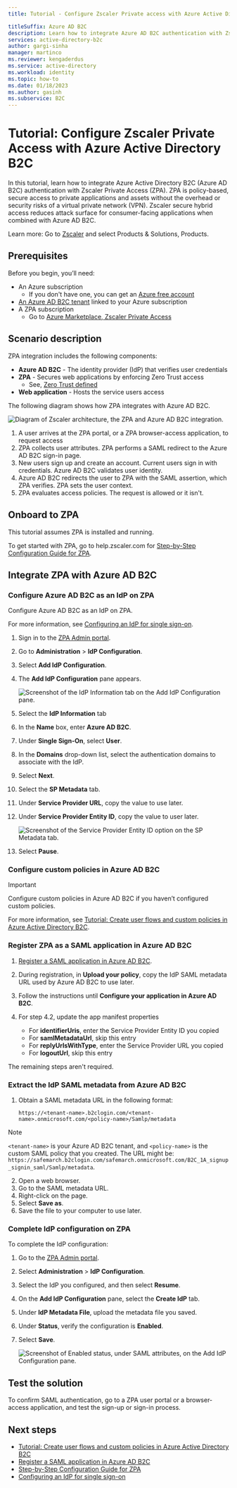 ```yaml
---
title: Tutorial - Configure Zscaler Private access with Azure Active Directory B2C 

titleSuffix: Azure AD B2C
description: Learn how to integrate Azure AD B2C authentication with Zscaler.
services: active-directory-b2c
author: gargi-sinha
manager: martinco
ms.reviewer: kengaderdus
ms.service: active-directory
ms.workload: identity
ms.topic: how-to
ms.date: 01/18/2023
ms.author: gasinh
ms.subservice: B2C
---
```


# Tutorial: Configure Zscaler Private Access with Azure Active Directory B2C

In this tutorial, learn how to integrate Azure Active Directory B2C (Azure AD B2C) authentication with Zscaler Private Access (ZPA). ZPA is policy-based, secure access to private applications and assets without the overhead or security risks of a virtual private network (VPN). Zscaler secure hybrid access reduces attack surface for consumer-facing applications when combined with Azure AD B2C.

Learn more: Go to [Zscaler](https://www.zscaler.com/products/zscaler-private-access) and select Products & Solutions, Products.

## Prerequisites

Before you begin, you’ll need:

- An Azure subscription
  - If you don't have one, you can get an [Azure free account](https://azure.microsoft.com/free/)
- [An Azure AD B2C tenant](./tutorial-create-tenant.md) linked to your Azure subscription
- A ZPA subscription
  - Go to [Azure Marketplace, Zscaler Private Access](https://azuremarketplace.microsoft.com/marketplace/apps/aad.zscalerprivateaccess?tab=Overview)

## Scenario description

ZPA integration includes the following components:

- **Azure AD B2C** - The identity provider (IdP) that verifies user credentials
- **ZPA** - Secures web applications by enforcing Zero Trust access 
  - See, [Zero Trust defined](https://www.microsoft.com/security/blog/2018/12/17/zero-trust-part-1-identity-and-access-management/#:~:text=Azure%20Active%20Directory%20%28Azure%20AD%29%20provides%20the%20strong%2C,to%20express%20their%20access%20requirements%20in%20simple%20terms)  
- **Web application** - Hosts the service users access

The following diagram shows how ZPA integrates with Azure AD B2C.

   ![Diagram of Zscaler architecture, the ZPA and Azure AD B2C integration.](media/partner-zscaler/zscaler-architecture-diagram.png)

1. A user arrives at the ZPA portal, or a ZPA browser-access application, to request access
2. ZPA collects user attributes. ZPA performs a SAML redirect to the Azure AD B2C sign-in page.
3. New users sign up and create an account. Current users sign in with credentials. Azure AD B2C validates user identity.
4. Azure AD B2C redirects the user to ZPA with the SAML assertion, which ZPA verifies. ZPA sets the user context.
5. ZPA evaluates access policies. The request is allowed or it isn't.

## Onboard to ZPA

This tutorial assumes ZPA is installed and running. 

To get started with ZPA, go to help.zscaler.com for [Step-by-Step Configuration Guide for ZPA](https://help.zscaler.com/zpa/step-step-configuration-guide-zpa).

## Integrate ZPA with Azure AD B2C

### Configure Azure AD B2C as an IdP on ZPA

Configure Azure AD B2C as an IdP on ZPA.

For more information, see [Configuring an IdP for single sign-on](https://help.zscaler.com/zpa/configuring-idp-single-sign).

1. Sign in to the [ZPA Admin portal](https://admin.private.zscaler.com).
2. Go to **Administration** > **IdP Configuration**.
3. Select **Add IdP Configuration**.
4. The **Add IdP Configuration** pane appears.

    ![Screenshot of the IdP Information tab on the Add IdP Configuration pane.](media/partner-zscaler/add-idp-configuration.png)

5. Select the **IdP Information** tab
6. In the **Name** box, enter **Azure AD B2C**.
7. Under **Single Sign-On**, select **User**.
8. In the **Domains** drop-down list, select the authentication domains to associate with the IdP.
9. Select **Next**.
10. Select the **SP Metadata** tab.
11. Under **Service Provider URL**, copy the value to use later.
12. Under **Service Provider Entity ID**, copy the value to user later.

    ![Screenshot of the Service Provider Entity ID option on the SP Metadata tab.](media/partner-zscaler/sp-metadata.png)

13. Select **Pause**.

### Configure custom policies in Azure AD B2C

>[!IMPORTANT]
>Configure custom policies in Azure AD B2C if you haven’t configured custom policies.

For more information, see [Tutorial: Create user flows and custom policies in Azure Active Directory B2C](./tutorial-create-user-flows.md?pivots=b2c-custom-policy).

### Register ZPA as a SAML application in Azure AD B2C

1. [Register a SAML application in Azure AD B2C](./saml-service-provider.md). 
2. During registration, in **Upload your policy**, copy the IdP SAML metadata URL used by Azure AD B2C to use later.
3. Follow the instructions until **Configure your application in Azure AD B2C**. 
4. For step 4.2, update the app manifest properties

    * For **identifierUris**, enter the Service Provider Entity ID you copied
    * For **samlMetadataUrl**, skip this entry
    * For **replyUrlsWithType**, enter the Service Provider URL you copied
    * For **logoutUrl**, skip this entry

The remaining steps aren't required.

### Extract the IdP SAML metadata from Azure AD B2C

1. Obtain a SAML metadata URL in the following format:

    `https://<tenant-name>.b2clogin.com/<tenant-name>.onmicrosoft.com/<policy-name>/Samlp/metadata`

> [!NOTE]
> `<tenant-name>` is your Azure AD B2C tenant, and `<policy-name>` is the custom SAML policy that you created.
> The URL might be:
> `https://safemarch.b2clogin.com/safemarch.onmicrosoft.com/B2C_1A_signup_signin_saml/Samlp/metadata`.

2. Open a web browser.
3. Go to the SAML metadata URL. 
4. Right-click on the page.
5. Select **Save as**.
6. Save the file to your computer to use later.

### Complete IdP configuration on ZPA

To complete the IdP configuration:

1. Go to the [ZPA Admin portal](https://admin.private.zscaler.com).
2. Select **Administration** > **IdP Configuration**.
3. Select the IdP you configured, and then select **Resume**.
4. On the **Add IdP Configuration** pane, select the **Create IdP** tab.
5. Under **IdP Metadata File**, upload the metadata file you saved.
6. Under **Status**, verify the configuration is **Enabled**.
7. Select **Save**.

    ![Screenshot of Enabled status, under SAML attributes, on the Add IdP Configuration pane.](media/partner-zscaler/create-idp.png)

## Test the solution

To confirm SAML authentication, go to a ZPA user portal or a browser-access application, and test the sign-up or sign-in process. 

## Next steps

- [Tutorial: Create user flows and custom policies in Azure Active Directory B2C](./tutorial-create-user-flows.md?pivots=b2c-custom-policy)
- [Register a SAML application in Azure AD B2C](./saml-service-provider.md)
- [Step-by-Step Configuration Guide for ZPA](https://help.zscaler.com/zpa/step-step-configuration-guide-zpa)
- [Configuring an IdP for single sign-on](https://help.zscaler.com/zpa/configuring-idp-single-sign)
